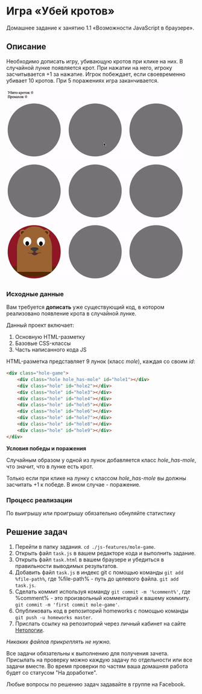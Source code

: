 # Игра «Убей кротов»

Домашнее задание к занятию 1.1 «Возможности JavaScript в браузере».

## Описание 

Необходимо дописать игру, убивающую кротов при клике на них. 
В случайной лунке появляется крот. При нажатии на него, 
игроку засчитывается +1 за нажатие. 
Игрок побеждает, если своевременно убивает 10 кротов. 
При 5 поражениях игра заканчивается.

![Demo](./demo.gif)

### Исходные данные

Вам требуется __дописать__ уже существующий код, в котором реализовано
появление крота в случайной лунке.

Данный проект включает:

1. Основную HTML-разметку
2. Базовые CSS-классы
3. Часть написанного кода JS

HTML-разметка представляет 9 лунок (класс *mole*), каждая со своим *id*:

```html
<div class="hole-game">
    <div class="hole hole_has-mole" id="hole1"></div>
    <div class="hole" id="hole2"></div>
    <div class="hole" id="hole3"></div>
    <div class="hole" id="hole4"></div>
    <div class="hole" id="hole5"></div>
    <div class="hole" id="hole6"></div>
    <div class="hole" id="hole7"></div>
    <div class="hole" id="hole8"></div>
    <div class="hole" id="hole9"></div>
</div>
```

__Условия победы и поражения__

Случайным образом у одной из лунок добавляется класс *hole_has-mole*, что
значит, что в лунке есть крот.

Только если при клике на лунку с классом *hole_has-mole* вы должны засчитать +1
к победе. В ином случае - поражение.


### Процесс реализации

По выигрышу или проигрышу обязательно обнуляйте статистику

## Решение задач
1. Перейти в папку задания. `cd ./js-features/mole-game`.
2. Открыть файл `task.js` в вашем редакторе кода и выполнить задание.
3. Открыть файл `task.html` в вашем браузере и убедиться в правильности выводимых результатов.
4. Добавить файл `task.js` в индекс git с помощью команды `git add %file-path%`, где %file-path% - путь до целевого файла. `git add task.js`.
5. Сделать коммит используя команду `git commit -m '%comment%'`, где %comment% - это произвольный комментарий к вашему коммиту. `git commit -m 'first commit mole-game'`.
6. Опубликовать код в репозиторий homeworks с помощью команды `git push -u homeworks master`.
7. Прислать ссылку на репозиторий через личный кабинет на сайте [Нетологии][6].

[0]: https://github.com/
[1]: https://www.sublimetext.com/
[2]: https://code.visualstudio.com/
[3]: https://github.com/netology-code/guides/tree/master/github
[4]: https://git-scm.com/
[5]: https://github.com/netology-code/guides/blob/master/git/REAMDE.md
[6]: https://netology.ru/

*Никаких файлов прикреплять не нужно.*

Все задачи обязательны к выполнению для получения зачета. Присылать на проверку можно каждую задачу по отдельности или все задачи вместе. Во время проверки по частям ваша домашняя работа будет со статусом "На доработке".

Любые вопросы по решению задач задавайте в группе на Facebook.
